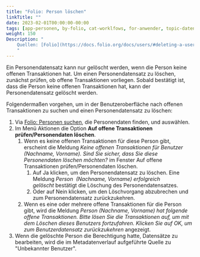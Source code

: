 ```yaml
---
title: "Folio: Person löschen"
linkTitle: ""
date: 2023-02-01T00:00:00-00:00
tags: [app-personen, by-folio, cat-worklfows, for-anwender, topic-datenschutz]
weight: 150
Description: "
    Quellen: [Folio](https://docs.folio.org/docs/users/#deleting-a-user-record-in-the-ui ) & [GBV](https://info.gbv.de/pages/viewpage.action?pageId=841416765)
    "
---
```


Ein Personendatensatz kann nur gelöscht werden, wenn die Person keine offenen Transaktionen hat. Um einen Personendatensatz zu löschen, zunächst prüfen, ob offene Transaktionen vorliegen. Sobald bestätigt ist, dass die Person keine offenen Transaktionen hat, kann der Personendatensatz gelöscht werden.

Folgendermaßen vorgehen, um in der Benutzeroberfläche nach offenen Transaktionen zu suchen und einen Personendatensatz zu löschen:

1.  Via [Folio: Personen suchen](https://info.gbv.de/display/FOLIOGBVEXTERN/Folio%3A+Personen+suchen), die Personendaten finden, und auswählen.
2.  Im Menü Aktionen die Option **Auf offene Transaktionen prüfen/Personendaten löschen**.
    1.  Wenn es keine offenen Transaktionen für diese Person gibt, erscheint die Meldung _Keine offenen Transaktionen für Benutzer (Nachname, Vorname). Sind Sie sicher, dass Sie diese Personendaten löschen möchten?_ im Fenster Auf offene Transaktionen prüfen/Personendaten löschen.
        1.  Auf Ja klicken, um den Personendatensatz zu löschen. Eine Meldung _Person  (Nachname, Vorname) erfolgreich gelöscht_ bestätigt die Löschung des Personendatensatzes.
        2.  Oder auf Nein klicken, um den Löschvorgang abzubrechen und zum Personendatensatz zurückzukehren.
    2.  Wenn es eine oder mehrere offene Transaktionen für die Person gibt, wird die Meldung _Person (Nachname, Vorname) hat folgende offene Transaktionen. Bitte lösen Sie die Transaktionen auf, um mit dem Löschen dieses Benutzers fortzufahren. Klicken Sie auf OK, um zum Benutzerdatensatz zurückzukehren_ angezeigt.
3.  Wenn die gelöschte Person die Berechtigung hatte, Datensätze zu bearbeiten, wird die im Metadatenverlauf aufgeführte Quelle zu "Unbekannter Benutzer".
